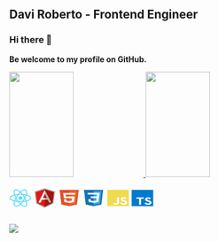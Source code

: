 ## Davi Roberto - Frontend Engineer

### Hi there 👋
**Be welcome to my profile on GitHub.**
<br />

<section>  
  <a href="https://www.linkedin.com/in/davifsroberto" target="_blank">  
    <img width="48%" height="190em" src="https://github-readme-stats.vercel.app/api?username=davifsroberto&show_icons=true&theme=github_dark&include_all_commits=true&count_private=true"/>
    <img width="48%" height="190em" src="https://github-readme-stats.vercel.app/api/top-langs/?username=davifsroberto&layout=compact&langs_count=7&theme=github_dark"/>
  </a>
</section>
<br />  
    
<section style="display: inline_block">
<img align="center" alt="Davi Roberto - React" height="36" width="40" src="https://raw.githubusercontent.com/devicons/devicon/master/icons/react/react-original.svg">
  <img align="center" alt="Davi Roberto - Angular" height="36" width="40" src="https://github.com/devicons/devicon/raw/master/icons/angularjs/angularjs-original.svg">
  <img align="center" alt="Davi Roberto - HTML" height="30" width="40" src="https://raw.githubusercontent.com/devicons/devicon/master/icons/html5/html5-original.svg">
  <img align="center" alt="Davi Roberto - CSS" height="30" width="40" src="https://raw.githubusercontent.com/devicons/devicon/master/icons/css3/css3-original.svg">
  <img align="center" alt="Davi Roberto - JS" height="30" width="40" src="https://raw.githubusercontent.com/devicons/devicon/master/icons/javascript/javascript-plain.svg">
  <img align="center" alt="Davi Roberto - TS" height="30" width="40" src="https://raw.githubusercontent.com/devicons/devicon/master/icons/typescript/typescript-plain.svg">
</section>
  
##
  
<section>
  <a href="https://www.linkedin.com/in/davifsroberto" target="_blank">
    <img src="https://img.shields.io/badge/-LinkedIn-%230077B5?style=for-the-badge&logo=linkedin&logoColor=white" target="_blank">
  </a>
</section>
 
 

